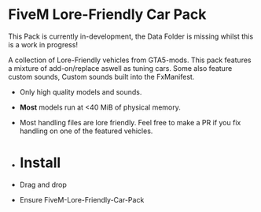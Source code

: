 # FiveM Lore-Friendly Car Pack
This Pack is currently in-development, the Data Folder is missing whilst this is a work in progress!

A collection of Lore-Friendly vehicles from GTA5-mods. This pack features a mixture of add-on/replace aswell as tuning cars. Some also feature custom sounds, Custom sounds built into the FxManifest.
* Only high quality models and sounds. 
* **Most** models run at <40 MiB of physical memory.
* Most handling files are lore friendly. Feel free to make a PR if you fix handling on one of the featured vehicles.

* # Install
* Drag and drop
* Ensure FiveM-Lore-Friendly-Car-Pack
